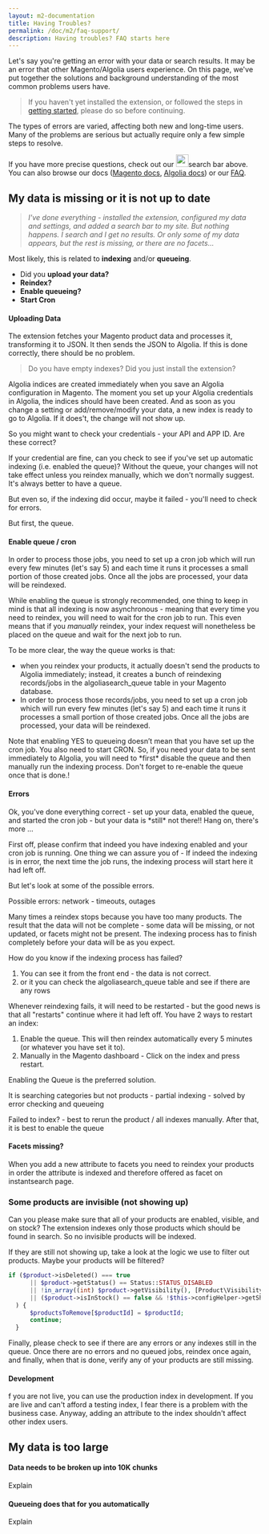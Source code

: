 ```yaml
---
layout: m2-documentation
title: Having Troubles?
permalink: /doc/m2/faq-support/
description: Having troubles? FAQ starts here
---
```


Let's say you're getting an error with your data or search results. It may be an error that other Magento/Algolia users experience. On this page, we've put together the solutions and background understanding of the most common problems users have.

> If you haven't yet installed the extension, or followed the steps in <a href="https://community.algolia.com/magento/doc/m2/getting-started/">getting started</a>, please do so before continuing.

The types of errors are varied, affecting both new and long-time users. Many of the problems are serious but actually require only a few simple steps to resolve.

If you have more precise questions, check out our <img style="display:inline-block;width:25px;" src="../../../img/algolia-logo-new.svg" class="img-responsive" alt="">search bar above. You can also browse our docs ([Magento docs](https://community.algolia.com/magento/doc/m2/getting-started/), [Algolia docs](https://www.algolia.com/doc/)) or our [FAQ](https://community.algolia.com/magento/faq/).

## My data is missing or it is not up to date

> *I've done everything - installed the extension, configured my data and settings, and added a search bar to my site. But nothing happens. I search and I get no results. Or only some of my data appears, but the rest is missing, or there are no facets...*

Most likely, this is related to **indexing** and/or **queueing**.

* Did you **upload your data?**
* **Reindex?**
* **Enable queueing?**
* **Start Cron**

#### Uploading Data

The extension fetches your Magento product data and processes it, transforming it to JSON. It then sends the JSON to Algolia. If this is done correctly, there should be no problem.

> Do you have empty indexes? Did you just install the extension?

Algolia indices are created immediately when you save an Algolia configuration in Magento. The moment you set up your Algolia credentials in Algolia, the indices should have been created. And as soon as you change a setting or add/remove/modify your data, a new index is ready to go to Algolia. If it does't, the change will not show up.

So you might want to check your credentials - your API and APP ID. Are these correct?

If your credential are fine, can you check to see if you've set up automatic indexing (i.e. enabled the queue)? Without the queue, your changes will not take effect unless you reindex manually, which we don't normally suggest. It's always better to have a queue.

But even so, if the indexing did occur, maybe it failed - you'll need to check for errors.

But first, the queue.

#### Enable queue / cron

In order to process those jobs, you need to set up a cron job which will run every few minutes (let's say 5) and each time it runs it processes a small portion of those created jobs. Once all the jobs are processed, your data will be reindexed.

While enabling the queue is strongly recommended, one thing to keep in mind is that all indexing is now asynchronous - meaning that every time you need to reindex, you will need to wait for the cron job to run. This even means that if you *manually* reindex, your index request will nonetheless be placed on the queue and wait for the next job to run.

To be more clear, the way the queue works is that:
- when you reindex your products, it actually doesn't send the products to Algolia immediately; instead, it creates a bunch of reindexing records/jobs in the algoliasearch_queue table in your Magento database.
- In order to process those records/jobs, you need to set up a cron job which will run every few minutes (let's say 5) and each time it runs it processes a small portion of those created jobs. Once all the jobs are processed, your data will be reindexed.

<div class="alert alert-warning">
Note that enabling YES to queueing doesn’t mean that you have set up the cron job. You also need to start CRON. So, if you need your data to be sent immediately to Algolia, you will need to *first* disable the queue and then manually run the indexing process. Don't forget to re-enable the queue once that is done.!
</div>




#### Errors

<div class="alert alert-info">
Ok, you've done everything correct - set up your data, enabled the queue, and started the cron job - but your data is *still* not there!! Hang on, there's more ...
</div>

First off, please confirm that indeed you have indexing enabled and your cron job is running.
One thing we can assure you of - If indeed the indexing is in error, the next time the job runs, the indexing process will start here it had left off.

But let's look at some of the possible errors.

Possible errors: network - timeouts, outages

Many times a reindex stops because you have too many products. The result that the data will not be complete - some data will be missing, or not updated, or facets might not be present. The indexing process has to finish completely before your data will be as you expect.

How do you know if the indexing process has failed?
1. You can see it from the front end - the data is not correct.
2. or it you can check the algoliasearch_queue table and see if there are any rows

Whenever reindexing fails, it will need to be restarted - but the good news is that all "restarts" continue where it had left off. You have 2 ways to restart an index:
1. Enable the queue. This will then reindex automatically every 5 minutes (or whatever you have set it to).
2. Manually in the Magento dashboard - Click on the index and press restart.

Enabling the Queue is the preferred solution.

It is searching categories but not products - partial indexing - solved by error checking and queueing


Failed to index? - best to rerun the product  / all indexes manually. After that, it is best to enable the queue

#### Facets missing?

When you add a new attribute to facets you need to reindex your products in order the attribute is indexed and therefore offered as facet on instantsearch page.

### Some products are invisible (not showing up)

Can you please make sure that all of your products are enabled, visible, and on stock?
The extension indexes only those products which should be found in search.
So no invisible products will be indexed.

If they are still not showing up, take a look at the logic we use to filter out products. Maybe your products will be filtered?

```php
if ($product->isDeleted() === true
      || $product->getStatus() == Status::STATUS_DISABLED
      || !in_array((int) $product->getVisibility(), [Product\Visibility::VISIBILITY_BOTH, Product\Visibility::VISIBILITY_IN_SEARCH, Product\Visibility::VISIBILITY_IN_CATALOG], true)
      || ($product->isInStock() == false && !$this->configHelper->getShowOutOfStock($storeId))
  ) {
      $productsToRemove[$productId] = $productId;
      continue;
  }
```

Finally, please check to see if there are any errors or any indexes still in the queue. Once there are no errors and no queued jobs, reindex once again, and finally, when that is done, verify any of your products are still missing.

#### Development

f you are not live, you can use the production index in development.
If you are live and can't afford a testing index, I fear there is a problem with the business case.
Anyway, adding an attribute to the index shouldn't affect other index users.


## My data is too large



#### Data needs to be broken up into 10K chunks
Explain

#### Queueing does that for you automatically
Explain
